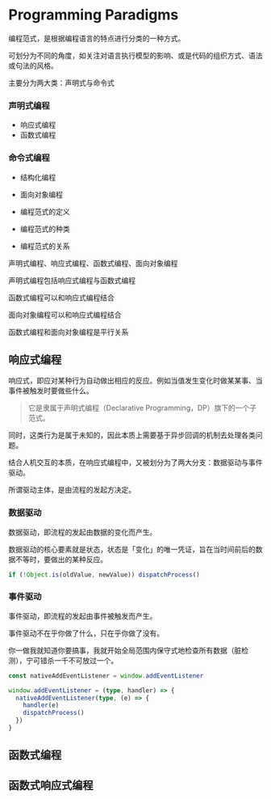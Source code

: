 # Programming Paradigms

编程范式，是根据编程语言的特点进行分类的一种方式。

可划分为不同的角度，如关注对语言执行模型的影响、或是代码的组织方式、语法或句法的风格。

主要分为两大类：声明式与命令式

### 声明式编程

- 响应式编程
- 函数式编程

### 命令式编程

- 结构化编程
- 面向对象编程

- 编程范式的定义
- 编程范式的种类
- 编程范式的关系

声明式编程、响应式编程、函数式编程、面向对象编程

声明式编程包括响应式编程与函数式编程

函数式编程可以和响应式编程结合

面向对象编程可以和响应式编程结合

函数式编程和面向对象编程是平行关系

## 响应式编程

响应式，即应对某种行为自动做出相应的反应。例如当值发生变化时做某某事、当事件被触发时要做些什么。

> 它是隶属于声明式编程（Declarative Programming，DP）旗下的一个子范式。

同时，这类行为是属于未知的，因此本质上需要基于异步回调的机制去处理各类问题。

结合人机交互的本质，在响应式编程中，又被划分为了两大分支：数据驱动与事件驱动。

所谓驱动主体，是由流程的发起方决定。

### 数据驱动

数据驱动，即流程的发起由数据的变化而产生。

数据驱动的核心要素就是状态，状态是「变化」的唯一凭证，旨在当时间前后的数据不等时，要做出的某种反应。

```ts
if (!Object.is(oldValue, newValue)) dispatchProcess()
```

### 事件驱动

事件驱动，即流程的发起由事件被触发而产生。

事件驱动不在乎你做了什么，只在乎你做了没有。

你一做我就知道你要搞事，我就开始全局范围内保守式地检查所有数据（脏检测），宁可错杀一千不可放过一个。

```ts
const nativeAddEventListener = window.addEventListener

window.addEventListener = (type, handler) => {
  nativeAddEventListener(type, (e) => {
    handler(e)
    dispatchProcess()
  })
}
```

## 函数式编程

## 函数式响应式编程
